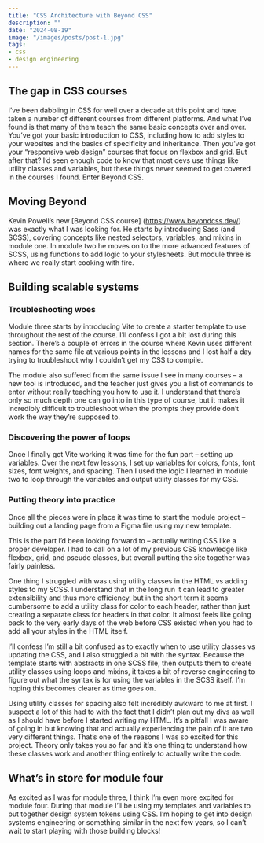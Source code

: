 ```yaml
---
title: "CSS Architecture with Beyond CSS"
description: ""
date: "2024-08-19"
image: "/images/posts/post-1.jpg"
tags: 
- css
- design engineering
---
```



## The gap in CSS courses

I’ve been dabbling in CSS for well over a decade at this point and have taken a number of different courses from different platforms. And what I’ve found is that many of them teach the same basic concepts over and over. You’ve got your basic introduction to CSS, including how to add styles to your websites and the basics of specificity and inheritance. Then you’ve got your “responsive web design” courses that focus on flexbox and grid. But after that? I’d seen enough code to know that most devs use things like utility classes and variables, but these things never seemed to get covered in the courses I found. Enter Beyond CSS.

## Moving Beyond

Kevin Powell’s new [Beyond CSS course] (https://www.beyondcss.dev/) was exactly what I was looking for. He starts by introducing Sass (and SCSS), covering concepts like nested selectors, variables, and mixins in module one. In module two he moves on to the more advanced features of SCSS, using functions to add logic to your stylesheets. But module three is where we really start cooking with fire.

## Building scalable systems

### Troubleshooting woes

Module three starts by introducing Vite to create a starter template to use throughout the rest of the course. I’ll confess I got a bit lost during this section. There’s a couple of errors in the course where Kevin uses different names for the same file at various points in the lessons and I lost half a day trying to troubleshoot why I couldn’t get my CSS to compile.

The module also suffered from the same issue I see in many courses – a new tool is introduced, and the teacher just gives you a list of commands to enter without really teaching you how to use it. I understand that there’s only so much depth one can go into in this type of course, but it makes it incredibly difficult to troubleshoot when the prompts they provide don’t work the way they’re supposed to.

### Discovering the power of loops

Once I finally got Vite working it was time for the fun part – setting up variables. Over the next few lessons, I set up variables for colors, fonts, font sizes, font weights, and spacing. Then I used the logic I learned in module two to loop through the variables and output utility classes for my CSS.

### Putting theory into practice

Once all the pieces were in place it was time to start the module project – building out a landing page from a Figma file using my new template.

This is the part I’d been looking forward to – actually writing CSS like a proper developer. I had to call on a lot of my previous CSS knowledge like flexbox, grid, and pseudo classes, but overall putting the site together was fairly painless.

One thing I struggled with was using utility classes in the HTML vs adding styles to my SCSS. I understand that in the long run it can lead to greater extensibility and thus more efficiency, but in the short term it seems cumbersome to add a utility class for color to each header, rather than just creating a separate class for headers in that color. It almost feels like going back to the very early days of the web before CSS existed when you had to add all your styles in the HTML itself.

I’ll confess I’m still a bit confused as to exactly when to use utility classes vs updating the CSS, and I also struggled a bit with the syntax. Because the template starts with abstracts in one SCSS file, then outputs them to create utility classes using loops and mixins, it takes a bit of reverse engineering to figure out what the syntax is for using the variables in the SCSS itself. I’m hoping this becomes clearer as time goes on.

Using utility classes for spacing also felt incredibly awkward to me at first. I suspect a lot of this had to with the fact that I didn’t plan out my divs as well as I should have before I started writing my HTML. It’s a pitfall I was aware of going in but knowing that and actually experiencing the pain of it are two very different things. That’s one of the reasons I was so excited for this project. Theory only takes you so far and it’s one thing to understand how these classes work and another thing entirely to actually write the code.

## What’s in store for module four

As excited as I was for module three, I think I’m even more excited for module four. During that module I’ll be using my templates and variables to put together design system tokens using CSS. I’m hoping to get into design systems engineering or something similar in the next few years, so I can’t wait to start playing with those building blocks!

